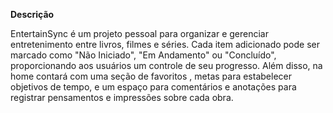 **Descrição**

EntertainSync é um projeto pessoal para organizar e gerenciar entretenimento entre livros, filmes e séries. Cada item adicionado pode ser marcado como 
"Não Iniciado", "Em Andamento" ou "Concluído", proporcionando aos usuários um controle de seu progresso. 
Além disso, na home contará com uma seção de favoritos , metas para estabelecer objetivos de tempo, e um espaço para comentários e anotações para registrar
pensamentos e impressões sobre cada obra.
